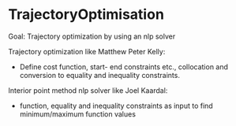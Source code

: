 # TrajectoryOptimisation
Goal: 
Trajectory optimization by using an nlp solver

Trajectory optimization like Matthew Peter Kelly:
- Define cost function, start- end constraints etc., collocation and conversion to equality and inequality constraints.

Interior point method nlp solver like Joel Kaardal:
- function, equality and inequality constraints as input to find minimum/maximum function values
